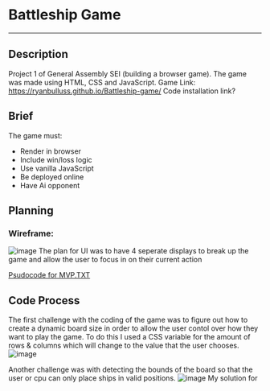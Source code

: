 # Battleship Game
---

## Description
Project 1 of General Assembly SEI (building a browser game). The game was made using HTML, CSS and JavaScript.
Game Link: https://ryanbulluss.github.io/Battleship-game/
Code installation link?


## Brief
The game must:
- Render in browser
- Include win/loss logic
- Use vanilla JavaScript
- Be deployed online
- Have Ai opponent

## Planning
### Wireframe:
![image](https://github.com/RyanBulluss/Battleship-game/assets/117209600/0ad0c201-fc19-46a7-b863-762e07844b2b)
The plan for UI was to have 4 seperate displays to break up the game and allow the user to focus in on their current action

[Psudocode for MVP.TXT](https://github.com/RyanBulluss/Battleship-game/files/11904538/Psudocode.for.MVP.TXT)

## Code Process
The first challenge with the coding of the game was to figure out how to create a dynamic board size in order to allow the user contol over how they want to play the game.
To do this I used a CSS variable for the amount of rows & columns which will change to the value that the user chooses. 
![image](https://github.com/RyanBulluss/Battleship-game/assets/117209600/641c3e90-af98-478e-b0af-9b087f974444)

Another challenge was with detecting the bounds of the board so that the user or cpu can only place ships in valid positions.
![image](https://github.com/RyanBulluss/Battleship-game/assets/117209600/dc0e9277-cf38-4044-b858-3691fb1fe5e9)
My solution for 
